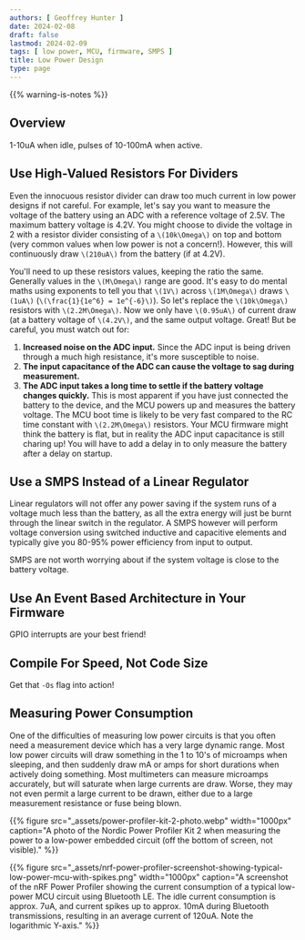 ```yaml
---
authors: [ Geoffrey Hunter ]
date: 2024-02-08
draft: false
lastmod: 2024-02-09
tags: [ low power, MCU, firmware, SMPS ]
title: Low Power Design
type: page
---
```


{{% warning-is-notes %}}

## Overview

1-10uA when idle, pulses of 10-100mA when active.

## Use High-Valued Resistors For Dividers

Even the innocuous resistor divider can draw too much current in low power designs if not careful. For example, let's say you want to measure the voltage of the battery using an ADC with a reference voltage of 2.5V. The maximum battery voltage is 4.2V. You might choose to divide the voltage in 2 with a resistor divider consisting of a `\(10k\Omega\)` on top and bottom (very common values when low power is not a concern!). However, this will continuously draw `\(210uA\)` from the battery (if at 4.2V).

You'll need to up these resistors values, keeping the ratio the same. Generally values in the `\(M\Omega\)` range are good. It's easy to do mental maths using exponents to tell you that `\(1V\)` across `\(1M\Omega\)` draws `\(1uA\)` (`\(\frac{1}{1e^6} = 1e^{-6}\)`). So let's replace the `\(10k\Omega\)` resistors with `\(2.2M\Omega\)`. Now we only have `\(0.95uA\)` of current draw (at a battery voltage of `\(4.2V\)`, and the same output voltage. Great! But be careful, you must watch out for:

1. **Increased noise on the ADC input.** Since the ADC input is being driven through a much high resistance, it's more susceptible to noise.
1. **The input capacitance of the ADC can cause the voltage to sag during measurement.**
1. **The ADC input takes a long time to settle if the battery voltage changes quickly.** This is most apparent if you have just connected the battery to the device, and the MCU powers up and measures the battery voltage. The MCU boot time is likely to be very fast compared to the RC time constant with `\(2.2M\Omega\)` resistors. Your MCU firmware might think the battery is flat, but in reality the ADC input capacitance is still charing up! You will have to add a delay in to only measure the battery after a delay on startup.

## Use a SMPS Instead of a Linear Regulator

Linear regulators will not offer any power saving if the system runs of a voltage much less than the battery, as all the extra energy will just be burnt through the linear switch in the regulator. A SMPS however will perform voltage conversion using switched inductive and capacitive elements and typically give you 80-95% power efficiency from input to output.

SMPS are not worth worrying about if the system voltage is close to the battery voltage.

## Use An Event Based Architecture in Your Firmware

GPIO interrupts are your best friend!

## Compile For Speed, Not Code Size

Get that `-Os` flag into action!

## Measuring Power Consumption

One of the difficulties of measuring low power circuits is that you often need a measurement device which has a very large dynamic range. Most low power circuits will draw something in the 1 to 10's of microamps when sleeping, and then suddenly draw mA or amps for short durations when actively doing something. Most multimeters can measure microamps accurately, but will saturate when large currents are draw. Worse, they may not even permit a large current to be drawn, either due to a large measurement resistance or fuse being blown.

{{% figure src="_assets/power-profiler-kit-2-photo.webp" width="1000px" caption="A photo of the Nordic Power Profiler Kit 2 when measuring the power to a low-power embedded circuit (off the bottom of screen, not visible)." %}}

{{% figure src="_assets/nrf-power-profiler-screenshot-showing-typical-low-power-mcu-with-spikes.png" width="1000px" caption="A screenshot of the nRF Power Profiler showing the current consumption of a typical low-power MCU circuit using Bluetooth LE. The idle current consumption is approx. 7uA, and current spikes up to approx. 10mA during Bluetooth transmissions, resulting in an average current of 120uA. Note the logarithmic Y-axis." %}}
